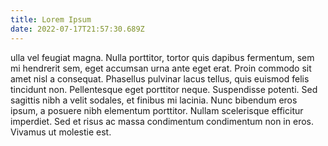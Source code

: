 ```yaml
---
title: Lorem Ipsum
date: 2022-07-17T21:57:30.689Z
---
```

ulla vel feugiat magna. Nulla porttitor, tortor quis dapibus fermentum, sem mi hendrerit sem, eget accumsan urna ante eget erat. Proin commodo sit amet nisl a consequat. Phasellus pulvinar lacus tellus, quis euismod felis tincidunt non. Pellentesque eget porttitor neque. Suspendisse potenti. Sed sagittis nibh a velit sodales, et finibus mi lacinia. Nunc bibendum eros ipsum, a posuere nibh elementum porttitor. Nullam scelerisque efficitur imperdiet. Sed et risus ac massa condimentum condimentum non in eros. Vivamus ut molestie est.